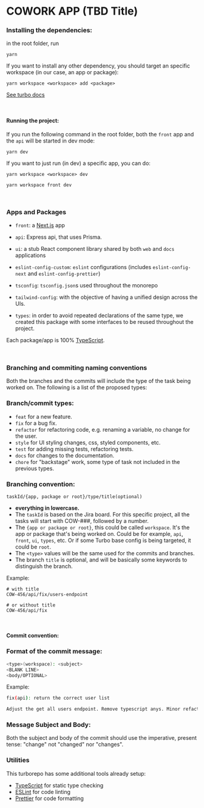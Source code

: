 # COWORK APP (TBD Title)

### Installing the dependencies:

in the root folder, run

```
yarn
```

If you want to install any other dependency, you should target an specific workspace (in our case, an app or package):
```
yarn workspace <workspace> add <package>
```
[See turbo docs](https://turbo.build/repo/docs/handbook/package-installation#addingremovingupgrading-packages)

&nbsp;


#### Running the project:

If you run the following command in the root folder, both the `front` app and the `api` will be started in dev mode:

```
yarn dev
```

If you want to just run (in dev) a specific app, you can do:
```
yarn workspace <workspace> dev

yarn workspace front dev
```
&nbsp;

### Apps and Packages

- `front`: a [Next.js](https://nextjs.org/) app
- `api`: Express api, that uses Prisma.

- `ui`: a stub React component library shared by both `web` and `docs` applications
- `eslint-config-custom`: `eslint` configurations (includes `eslint-config-next` and `eslint-config-prettier`)
- `tsconfig`: `tsconfig.json`s used throughout the monorepo
- `tailwind-config`: with the objective of having a unified design across the UIs.
- `types`: in order to avoid repeated declarations of the same type, we created this package with some interfaces to be reused throughout the project.

Each package/app is 100% [TypeScript](https://www.typescriptlang.org/).

&nbsp;


### Branching and commiting naming conventions

Both the branches and the commits will include the type of the task being worked on. The following is a list of the proposed types:

### Branch/commit types:

- `feat` for a new feature.
- `fix` for a bug fix.
- `refactor` for refactoring code, e.g. renaming a variable, no change for the user.
- `style` for UI styling changes, css, styled components, etc.
- `test` for adding missing tests, refactoring tests.
- `docs` for changes to the documentation.
- `chore` for "backstage" work, some type of task not included in the previous types.

### Branching convention:

```
taskId/{app, package or root}/type/title(optional)
```
- **everything in lowercase.**
- The `taskId` is based on the Jira board. For this specific project, all the tasks will start with COW-###, followed by a number.
- The `{app or package or root}`, this could be called `workspace`. It's the app or package that's being worked on. Could be for example, `api`, `front`, `ui`, `types`, etc. Or if some Turbo base config is being targeted, it could be `root`.
- The `<type>` values will be the same used for the commits and branches. 
- The branch `title` is optional, and will be basically some keywords to distinguish the branch.

Example:
```
# with title
COW-456/api/fix/users-endpoint

# or without title
COW-456/api/fix
```
&nbsp;

#### Commit convention:

### Format of the commit message:

```bash
<type>(workspace): <subject>
<BLANK LINE>
<body/OPTIONAL>
```

Example:

```bash
fix(api): return the correct user list

Adjust the get all users endpoint. Remove typescript anys. Minor refactor of the database.
```

### Message Subject and Body:

Both the subject and body of the commit should use the imperative, present tense: "change" not "changed" nor "changes".
&nbsp;

### Utilities

This turborepo has some additional tools already setup:

- [TypeScript](https://www.typescriptlang.org/) for static type checking
- [ESLint](https://eslint.org/) for code linting
- [Prettier](https://prettier.io) for code formatting


